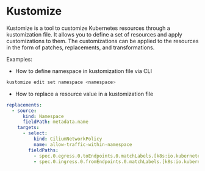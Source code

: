 Kustomize
=

Kustomize is a tool to customize Kubernetes resources through a kustomization file. It allows you to define a set of
resources and apply customizations to them. The customizations can be applied to the resources in the form of patches,
replacements, and transformations.

Examples:

- How to define namespace in kustomization file via CLI

```bash
kustomize edit set namespace <namespace>
```

- How to replace a resource value in a kustomization file

```yaml
replacements:
  - source:
      kind: Namespace
      fieldPath: metadata.name
    targets:
      - select:
          kind: CiliumNetworkPolicy
          name: allow-traffic-within-namespace
        fieldPaths:
          - spec.0.egress.0.toEndpoints.0.matchLabels.[k8s:io.kubernetes.pod.namespace]
          - spec.0.ingress.0.fromEndpoints.0.matchLabels.[k8s:io.kubernetes.pod.namespace]
```
